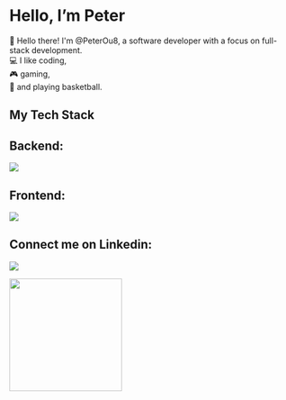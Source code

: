 # Hello, I’m Peter

👋 Hello there! I'm @PeterOu8, a software developer with a focus on full-stack development. <br>
💻 I like coding, <br>
🎮 gaming, <br>
🏀 and playing basketball.

## My Tech Stack

<h2 align="left">Backend:</h2>
<p align="left">
  <a href="https://skillicons.dev">
    <img src="https://skillicons.dev/icons?i=cs,dotnet,java,typescript,js,nodejs,postgresql" />
  </a>
</p>

<h2 align="left">Frontend:</h2>
<p align="left">
  <a href="https://skillicons.dev">
    <img src="https://skillicons.dev/icons?i=html,css,react,next,tailwind" />
  </a>
</p>

<h2 align="left">Connect me on Linkedin:</h2>
<p align="left">
<a href="https://linkedin.com/in/li-sung-ou" target="blank"><img src="https://skillicons.dev/icons?i=linkedin" /></a>
</p>
<!--
<a href="https://github-readme-stats.vercel.app/api?username=PeterOu8&theme=darcula">
  <img height=200 align="center" src="https://github-readme-stats.vercel.app/api?username=PeterOu8&theme=darcula" />
</a>
-->
<a href="https://github-readme-stats.vercel.app/api/top-langs/?username=PeterOu8&layout=compact">
  <img height=200 align="center" src="https://github-readme-stats.vercel.app/api/top-langs/?username=PeterOu8&layout=compact" />
</a>
